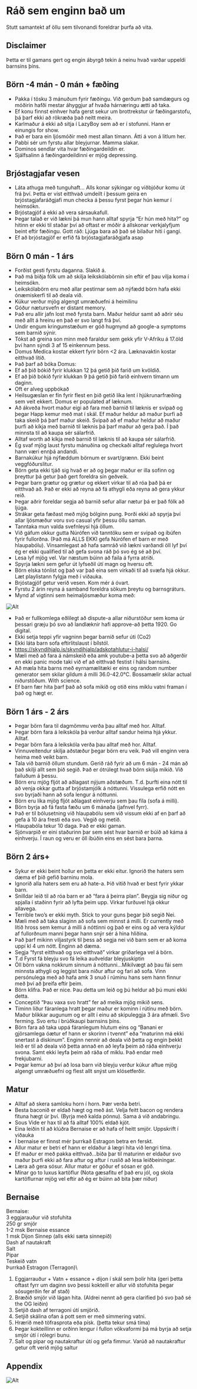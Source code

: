 # Ráð sem enginn bað um
Stutt samantekt af öllu sem tilvonandi foreldrar þurfa að vita.

## Disclaimer
Þetta er til gamans gert og engin ábyrgð tekin á neinu hvað varðar uppeldi barnsins þíns.

## Börn -4 mán - 0 mán + fæðing
* Pakka í tösku 3 mánuðum fyrir fæðingu. Við gerðum það samdægurs og móðirin hafði mestar áhyggjur af hvaða hárnæringu ætti að taka.
* Ef konu finnst einhver hafa gerst sekur um brottrekstur úr fæðingarstofu, þá þarf ekki að rökræða það neitt meira.
* Karlmaður á ekki að sitja í LazyBoy sem að er í stofunni. Hann er einungis for show.
* Það er bara ein ljósmóðir með mest allan tímann. Átti á von á litlum her.
* Pabbi sér um fyrstu allar bleyjurnar. Mamma slakar.
* Dominos sendlar vita hvar fæðingardeildin er.
* Sjálfsalinn á fæðingardeildinni er mjög depressing. 


## Brjóstagjafar vesen
* Láta athuga með tunguhaft… Alls konar sýkingar og viðbjóður komu út frá því. Þetta er víst eitthvað umdeilt í þessum geira en brjóstagjafaráðgjafi mun checka á þessu fyrst þegar hún kemur í heimsókn.
* Brjóstagjöf á ekki að vera sársaukafull.
* Þegar talað er við lækni þá mun hann alltaf spyrja “Er hún með hita?” og hitinn er ekki til staðar því að oftast er móðir á allskonar verkjalyfjum beint eftir fæðingu. Gott ráð: Ljúga bara að það sé bilaður hiti í gangi.
* Ef að brjóstagjöf er erfið fá brjóstagjafaráðgjafa asap


## Börn 0 mán - 1 árs
* Forðist gesti fyrstu daganna. Slakið á.
* Það má biðja fólk um að skilja leikskólabörnin sín eftir ef þau vilja koma í heimsókn.
* Leikskólabörn eru með allar pestirnar sem að nýfædd börn hafa ekki ónæmiskerfi til að deala við.
* Kúkur verður mjög algengt umræðuefni á heimilinu
* Góður nætursvefn er distant memory.
* Það eru allir jafn lost með fyrsta barn. Maður heldur samt að aðrir séu með allt á hreinu en það er svo langt frá því.
* Undir engum kringumstæðum er góð hugmynd að google-a symptoms sem barnið sýnir. 
* Tókst að greina son minn með faraldur sem gekk yfir V-Afríku á 17.öld því hann sýndi 3 af 15 einkennum þess. 
* Domus Medica kostar ekkert fyrir börn <2 ára. Læknavaktin kostar eitthvað lítið.
* Það þarf að bóka Domus:
* Ef að þið bókið fyrir klukkan 12 þá getið þið farið um kvöldið.
* Ef að þið bókið fyrir klukkan 9 þá getið þið farið einhvern tímann um daginn.
* Oft er alveg uppbókað
* Heilsugæslan er fín fyrir flest en þið getið líka lent í hjúkrunarfræðing sem veit ekkert. Domus er populated af læknum.
* Að ákveða hvort maður eigi að fara með barnið til læknis er svipað og þegar Happ kemur með mat í skál. Ef maður heldur að maður þurfi að taka skeið þá þarf maður skeið. Svipað að ef maður heldur að maður þurfi að kíkja með barnið til læknis þá þarf maður að gera það. Í það minnsta til að kaupa sér sálarfrið.
* Alltaf worth að kíkja með barnið til læknis til að kaupa sér sálarfrið. 
* Ég svaf mjög laust fyrstu mánuðina og checkaði alltaf reglulega hvort hann væri ennþá andandi. 
* Barnakúkur hjá nýfæddum börnum er svart/grænn. Ekki beint veggfóðurslitur.
* Börn geta ekki tjáð sig hvað er að og þegar maður er illa sofinn og þreyttur þá getur það gert foreldra sín geðveik. 
* Þegar barn grætur og grætur og ekkert virkar til að róa það þá er eitthvað að. Það er ekki að reyna að fá athygli eða reyna að gera ykkur reið.
* Þegar aðrir foreldar segja að barnið sefur allar nætur þá er það fólk að ljúga.
* Strákar geta fæðast með mjög bólginn pung. Þorði ekki að spyrja því allar ljósmæður voru svo casual yfir þessu öllu saman.
* Tanntaka mun valda svefnleysi hjá öllum.
* Við gáfum okkur gutta Núrófen við tanntöku sem er svipað og íbúfen fyrir fullorðna. (Það má ALLS EKKI gefa Núrófen ef barn er með hlaupabólu). Vinsamlegast að hafa samráð við lækni varðandi öll lyf því ég er ekki qualified til að gefa svona ráð þó svo ég sé að því.
* Lesa lyf mjög vel. Var næstum búinn að faila á fyrra atriði.
* Spyrja lækni sem gefur út lyfseðil útí magn og hversu oft.
* Börn elska tónlist og það var það eina sem virkaði til að svæfa hjá okkur. Læt playlistann fylgja með í viðauka.
* Brjóstagjöf getur verið vesen. Kom mér á óvart. 
* Fyrstu 2 árin reyna á samband foreldra sökum þreytu og barnsgráturs.
* Mynd af vigtinni sem heimaljósmæður koma með:

![Alt](/img/kjotkrokur.png "Krókurinn")

* Það er fullkomlega eðlilegt að dispute-a allar niðurstöður sem koma úr þessari græju þó svo að landlæknir hafi approve-að þetta 1920. Go digital.
* Ekki setja teppi yfir vagninn þegar barnið sefur úti (Co2)
* Ekki láta barn sofa eftirlitslaust í bílstól.
* https://skyndihjalp.is/skyndihjalp/adskotahlutur-i-halsi/
* Mæli með að fara á námskeið eða amk youtube-a þetta svo að aðgerðir en ekki panic mode taki við ef að eitthvað festist í hálsi barnsins.
* Að mæla hita barns með eyrnamælitæki er eins og random number generator sem skilar gildum á milli 36.0-42.0°C. Bossamælir skilar actual niðurstöðum. With science.
* Ef barn fær hita þarf það að sofa mikið og otið eins miklu vatni framan í það og hægt er.

## Börn 1 árs - 2 árs
* Þegar börn fara til dagmömmu verða þau alltaf með hor. Alltaf.
* Þegar börn fara á leikskóla þá verður alltaf sandur heima hjá ykkur. Alltaf.
* Þegar börn fara á leikskóla verða þau alltaf með hor. Alltaf.
* Vinnuveitendur skilja aðstæður þegar börn eru veik. Það vill enginn vera heima með veikt barn.
* Tala við barnið öllum stundum. Gerið ráð fyrir að um  6 mán - 24 mán að það skilji allt sem þið segið. Það er ótrúlegt hvað börn skilja mikið. Við failuðum á þessu.
* Börn eru mjög fljót að aðlagast nýjum aðstæðum. T.d. þurfti eina nótt til að venja okkar gutta af brjóstamjólk á nóttunni. Vissulega erfið nótt en svo byrjaði hann að sofa lengur á nóttunni.
* Börn eru líka mjög fljót aðlagast einhverju sem þau fíla (sofa á milli).
* Börn byrja að fá fasta fæðu um 6 mánaða (jafnvel fyrr).
* Það er til bólusetning við hlaupabólu sem við vissum ekki af en þarf að gefa á 10 ára fresti eða svo. Vegið og metið.
* Hlaupabóla tekur 10 daga. Það er ekki gaman.
* Sjónvarpið er eini staðurinn þar sem sést hvar barnið er búið að káma á einhverju. Í raun og veru er öll íbúðin eins en sést bara þarna.

## Börn 2 árs+
* Sykur er ekki beint hollur en þetta er ekki eitur. Ignorið the haters sem dæma ef þið gefið barninu mola.
* Ignorið alla haters sem eru að hate-a. Þið vitið hvað er best fyrir ykkar barn.
* Snilldar leið til að róa barn er að “fara á þeirra plan”. Beygja sig niður og spjalla í staðinn fyrir að lyfta þeim upp. Virkar furðuvel hjá okkur allavega.
* Terrible two’s er ekki myth. Stick to your guns þegar þið segið Nei. 
* Mæli með að taka slaginn að sofa sem minnst á milli. Er currently með lítið hross sem kemur á milli á nóttinni og það er eins og að vera kýldur af fullorðnum manni þegar hann snýr sér á hina hliðina.
* Það þarf mikinn viljastyrk til þess að segja nei við barn sem er að koma uppí kl 4 um nótt. Enginn að dæma. 
* Segja “fyrst eitthvað og svo eitthvað” virkar gríðarlega vel á börn.
* T.d Fyrst fá bleyju svo fá leika auðveldar bleyjuskiptin
* Öll börn vakna nokkrum sinnum á nóttunni...Mikilvægt að þau fái sem minnsta athygli og leggist bara niður aftur og fari að sofa. Vinn persónulega með að hafa amk 3 snuð í rúminu hans sem hann finnur með því að þreifa eftir þeim.
* Börn klifra. Það er nice. Þau detta um leið og þú heldur að þú muni ekki detta.
* Conceptið “Þau vaxa svo hratt” fer að meika mjög mikið sens.
* Tíminn líður fáranlega hratt þegar maður er kominn í rútínu með börn. Maður blikkar augunum og er allt í einu að skipuleggja 3 ára afmæli. Svo ferming. Svo ertu í brúðkaupi barnsins þíns. 
* Börn fara að taka uppá fáranlegum hlutum eins og “Banani er gjörsamlega óætur ef hann er skorinn í tvennt” eða “maturinn má ekki snertast á diskinum”. Enginn nennir að deala við þetta og engin þekkt leið er til að deala við þetta annað en að leyfa þeim að ráða einhverju svona. Samt ekki leyfa þeim að ráða of miklu. Það endar með frekjubarni.
* Þegar kemur að því að losa barn við bleyju verður kúkur aftue mjög algengt umræðuefni og flest allt snýst um klósetferðir.

## Matur
* Alltaf að skera samloku horn í horn. Þær verða betri.
* Besta baconið er eldað hægt og með ást. Velja feitt bacon og rendera fituna hægt úr því. (Byrja með kalda pönnu). Sama á við andabringu.
* Sous Vide er hax til að fá alltaf 100% eldað kjöt.
* Eina leiðin til að klúðra Bernaise er að hafa of heitt smjör. Uppskrift í viðauka
* Í bernaise er finnst mér þurrkað Estragon betra en ferskt.
* Allur matur er betri ef hann er eldaður á lægri hita við lengri tíma.
* Ef maður er með pakka eitthvað...bíða þar til maturinn er eldaður svo maður þurfi ekki að fara aftur og aftur í ruslið að lesa leiðbeiningar.
* Læra að gera sósur. Allur matur er góður ef sósan er góð.
* Mínar go to luxus kartöflur (Nota gæsafitu ef það eru jól, og skola kartöflurnar mjög vel eftir að ég er búinn að bita þær niður)

## Bernaise
Bernaise:\
3 eggjarauður við stofuhita\
250 gr smjör\
1-2 msk Bernaise essance\
1 msk Dijon Sinnep (alls ekki sæta sinnepið)\
Dash af nautakraft\
Salt\
Pipar\
Teskeið vatn\
Þurrkað Estragon (Terragon)\

1. Eggjarrauður + Vatn + essance + dijon í skál sem þolir hita (geri þetta oftast fyrr um daginn svo þessi kokteill er allur við stofuhita þegar sósugerðin fer af stað)
1. Bræðið smjör við lágan hita. (Aldrei nennt að gera clarified þó svo það sé the OG leiðin)
1. Setjið dash af terragoni útí smjörið.
1. Setjið skálina ofan á pott sem er með simmering vatni.
1. Hrærið með töfrasprota eða písk. (þetta tekur smá tíma)
1. Þegar kokteillinn er orðinn lengur í fullon vökvaformi þá má byrja að setja smjör útí í rólegri bunu.
1. Salt og pipar og nautakraftur útí og gefa fimmur. Varúð að nautakraftur getur oft verið mjög saltur


## Appendix
![Alt](/img/playlist.PNG "Róandi tónlist")
